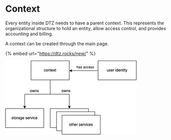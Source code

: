# Context

Every entity inside DTZ needs to have a parent context. This represents the organizational structure to hold an entity, allow access control, and provides accounting and billing.

A context can be created through the main page.

{% embed url="https://dtz.rocks/new/" %}

![](.gitbook/assets/dtz-entities.drawio.png)

